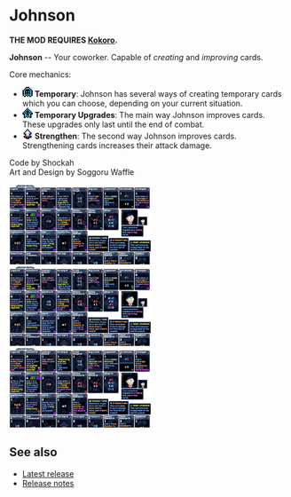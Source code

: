 # Johnson

**THE MOD REQUIRES [Kokoro](https://github.com/Shockah/Cobalt-Core-Mods/blob/master/Kokoro).**

**Johnson** -- Your coworker. Capable of *creating* and *improving* cards.

Core mechanics:
* ![](icons/Temporary.png) **Temporary**: Johnson has several ways of creating temporary cards which you can choose, depending on your current situation.
* ![](icons/TemporaryUpgrade.png) **Temporary Upgrades**: The main way Johnson improves cards. These upgrades only last until the end of combat.
* ![](icons/Strengthen.png) **Strengthen**: The second way Johnson improves cards. Strengthening cards increases their attack damage.

Code by Shockah  
Art and Design by Soggoru Waffle

[![Card preview screenshot](images/preview-none-thumb.png)](images/preview-none.png)
[![Card A upgrade preview screenshot](images/preview-a-thumb.png)](images/preview-a.png)
[![Card B upgrade preview screenshot](images/preview-b-thumb.png)](images/preview-b.png)

## See also
* [Latest release](https://github.com/Shockah/Cobalt-Core-Mods/releases/tag/release%2Fjohnson-1.0.2)
* [Release notes](release-notes.md)
